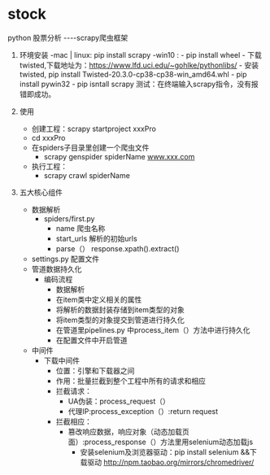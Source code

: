 # stock
python 股票分析
----scrapy爬虫框架
1. 环境安装
   -mac | linux:  pip install scrapy
   -win10  :
            - pip install wheel
            - 下载twisted,下载地址为：https://www.lfd.uci.edu/~gohlke/pythonlibs/
            - 安装twisted, pip install Twisted-20.3.0-cp38-cp38-win_amd64.whl
            - pip install pywin32
            - pip isntall scrapy
        测试：在终端输入scrapy指令，没有报错即成功。
2. 使用
    - 创建工程：scrapy startproject xxxPro
    - cd xxxPro
    - 在spiders子目录里创建一个爬虫文件
      - scrapy genspider spiderName www.xxx.com
    - 执行工程：
      - scrapy crawl spiderName
    
3. 五大核心组件
    - 数据解析 
        - spiders/first.py
            - name  爬虫名称
            - start_urls    解析的初始urls
            - parse（）   response.xpath().extract()
    - settings.py  配置文件
    - 管道数据持久化
        - 编码流程
            - 数据解析
            - 在item类中定义相关的属性
            - 将解析的数据封装存储到item类型的对象
            - 将item类型的对象提交到管道进行持久化
            - 在管道里pipelines.py 中process_item（）方法中进行持久化
            - 在配置文件中开启管道
    - 中间件
        - 下载中间件
            - 位置：引擎和下载器之间
            - 作用：批量拦截到整个工程中所有的请求和相应
            - 拦截请求：
                - UA伪装：process_request（）
                - 代理IP:process_exception（）:return  request
            - 拦截相应：
                - 篡改响应数据，响应对象（动态加载页面）:process_response（）方法里用selenium动态加载js
                    - 安装selenium及浏览器驱动：pip install selenium  &&下载驱动 http://npm.taobao.org/mirrors/chromedriver/